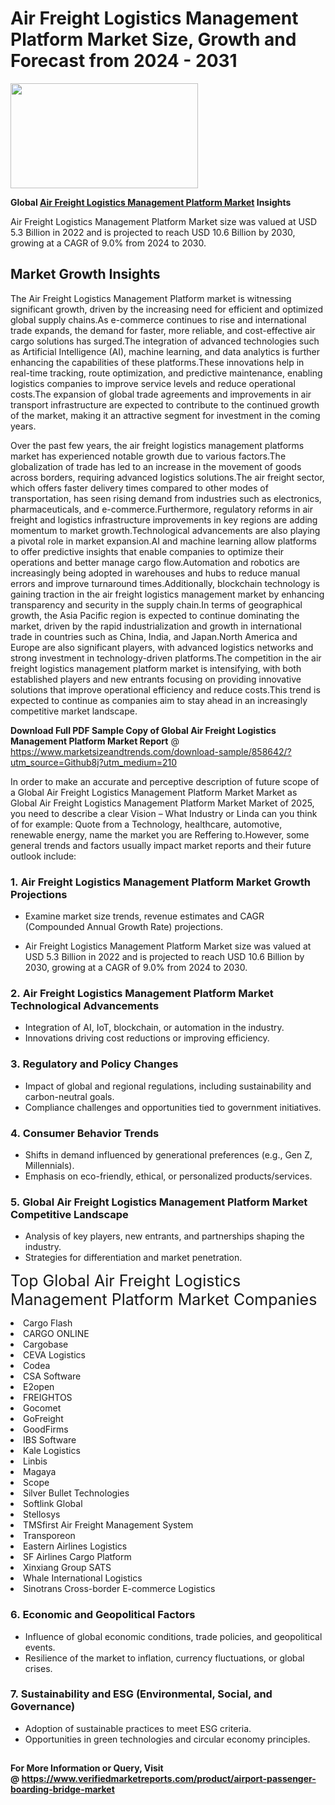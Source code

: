 <H1>Air Freight Logistics Management Platform Market Size, Growth and Forecast from 2024 - 2031</H1><img class="aligncenter size-medium wp-image-584254" src="https://thirdeyenews.in/wp-content/uploads/2024/09/Global-Market-Research-300x168.jpeg" alt="" width="300" height="168" /><p><strong>Global&nbsp;<a href="https://www.marketsizeandtrends.com/download-sample/858642/?utm_source=Github8j?utm_medium=210">Air Freight Logistics Management Platform Market</a> Insights</strong></p><p>Air Freight Logistics Management Platform Market size was valued at USD 5.3 Billion in 2022 and is projected to reach USD 10.6 Billion by 2030, growing at a CAGR of 9.0% from 2024 to 2030.</p><p><h2>Market Growth Insights</h2> <p>The Air Freight Logistics Management Platform market is witnessing significant growth, driven by the increasing need for efficient and optimized global supply chains.As e-commerce continues to rise and international trade expands, the demand for faster, more reliable, and cost-effective air cargo solutions has surged.The integration of advanced technologies such as Artificial Intelligence (AI), machine learning, and data analytics is further enhancing the capabilities of these platforms.These innovations help in real-time tracking, route optimization, and predictive maintenance, enabling logistics companies to improve service levels and reduce operational costs.The expansion of global trade agreements and improvements in air transport infrastructure are expected to contribute to the continued growth of the market, making it an attractive segment for investment in the coming years.</p> <p>Over the past few years, the air freight logistics management platforms market has experienced notable growth due to various factors.The globalization of trade has led to an increase in the movement of goods across borders, requiring advanced logistics solutions.The air freight sector, which offers faster delivery times compared to other modes of transportation, has seen rising demand from industries such as electronics, pharmaceuticals, and e-commerce.Furthermore, regulatory reforms in air freight and logistics infrastructure improvements in key regions are adding momentum to market growth.Technological advancements are also playing a pivotal role in market expansion.AI and machine learning allow platforms to offer predictive insights that enable companies to optimize their operations and better manage cargo flow.Automation and robotics are increasingly being adopted in warehouses and hubs to reduce manual errors and improve turnaround times.Additionally, blockchain technology is gaining traction in the air freight logistics management market by enhancing transparency and security in the supply chain.In terms of geographical growth, the Asia Pacific region is expected to continue dominating the market, driven by the rapid industrialization and growth in international trade in countries such as China, India, and Japan.North America and Europe are also significant players, with advanced logistics networks and strong investment in technology-driven platforms.The competition in the air freight logistics management platform market is intensifying, with both established players and new entrants focusing on providing innovative solutions that improve operational efficiency and reduce costs.This trend is expected to continue as companies aim to stay ahead in an increasingly competitive market landscape.</p> <p><span class=""><strong>Download Full PDF Sample Copy of Global Air Freight Logistics Management Platform Market Report</strong> @ <a href="https://www.marketsizeandtrends.com/download-sample/858642/?utm_source=Github8j?utm_medium=210" target="_blank">https://www.marketsizeandtrends.com/download-sample/858642/?utm_source=Github8j?utm_medium=210</a></span></p><p>In order to make an accurate and perceptive description of future scope of a Global&nbsp;Air Freight Logistics Management Platform Market Market as Global&nbsp;Air Freight Logistics Management Platform Market Market of 2025, you need to describe a clear Vision &ndash; What Industry or Linda can you think of for example: Quote from a Technology, healthcare, automotive, renewable energy, name the market you are Reffering to.However, some general trends and factors usually impact market reports and their future outlook include:</p><h3>1.&nbsp;<strong>Air Freight Logistics Management Platform Market Growth Projections</strong></h3><ul><li>Examine market size trends, revenue estimates and CAGR (Compounded Annual Growth Rate) projections.</li><li><p>Air Freight Logistics Management Platform Market size was valued at USD 5.3 Billion in 2022 and is projected to reach USD 10.6 Billion by 2030, growing at a CAGR of 9.0% from 2024 to 2030.</p></li></ul><h3>2.&nbsp;<strong>Air Freight Logistics Management Platform Market Technological Advancements</strong></h3><ul><li>Integration of AI, IoT, blockchain, or automation in the industry.</li><li>Innovations driving cost reductions or improving efficiency.</li></ul><h3>3.&nbsp;<strong>Regulatory and Policy Changes</strong></h3><ul><li>Impact of global and regional regulations, including sustainability and carbon-neutral goals.</li><li>Compliance challenges and opportunities tied to government initiatives.</li></ul><h3>4.&nbsp;<strong>Consumer Behavior Trends</strong></h3><ul><li>Shifts in demand influenced by generational preferences (e.g., Gen Z, Millennials).</li><li>Emphasis on eco-friendly, ethical, or personalized products/services.</li></ul><h3>5.&nbsp;<strong>Global Air Freight Logistics Management Platform Market Competitive Landscape</strong></h3><ul><li>Analysis of key players, new entrants, and partnerships shaping the industry.</li><li>Strategies for differentiation and market penetration.</li></ul><p data-pm-slice="1 1 []"><span style="color: inherit; font-family: inherit; font-size: 25px;">Top Global Air Freight Logistics Management Platform Market Companies</span></p><div class="" data-test-id=""><p><li>Cargo Flash</li><li> CARGO ONLINE</li><li> Cargobase</li><li> CEVA Logistics</li><li> Codea</li><li> CSA Software</li><li> E2open</li><li> FREIGHTOS</li><li> Gocomet</li><li> GoFreight</li><li> GoodFirms</li><li> IBS Software</li><li> Kale Logistics</li><li> Linbis</li><li> Magaya</li><li> Scope</li><li> Silver Bullet Technologies</li><li> Softlink Global</li><li> Stellosys</li><li> TMSfirst Air Freight Management System</li><li> Transporeon</li><li> Eastern Airlines Logistics</li><li> SF Airlines Cargo Platform</li><li> Xinxiang Group SATS</li><li> Whale International Logistics</li><li> Sinotrans Cross-border E-commerce Logistics</li></p></div><h3>6.&nbsp;<strong>Economic and Geopolitical Factors</strong></h3><ul><li>Influence of global economic conditions, trade policies, and geopolitical events.</li><li>Resilience of the market to inflation, currency fluctuations, or global crises.</li></ul><h3>7.&nbsp;<strong>Sustainability and ESG (Environmental, Social, and Governance)</strong></h3><ul><li>Adoption of sustainable practices to meet ESG criteria.</li><li>Opportunities in green technologies and circular economy principles.</li></ul><h2><strong style="font-size: 14px;">For More Information or Query, Visit @&nbsp;</strong><a style="background-color: #ffffff; font-size: 14px;" href="https://www.marketsizeandtrends.com/report/air-freight-logistics-management-platform-market/" target="_blank">https://www.verifiedmarketreports.com/product/airport-passenger-boarding-bridge-market</a></h2>